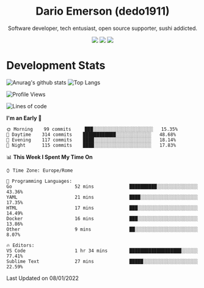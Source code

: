 <div align="center">
  
# Dario Emerson (dedo1911)
Software developer, tech entusiast, open source supporter, sushi addicted.

[![](https://img.shields.io/badge/-Linkedin-informational?style=for-the-badge&logo=linkedin&logoColor=white&color=2867B2)](http://linkedin.com/in/dedo1911)
[![](https://img.shields.io/badge/-Telegram-informational?style=for-the-badge&logo=telegram&logoColor=white&color=0088cc)](https://t.me/dedo1911)
[![](https://img.shields.io/badge/-Facebook-informational?style=for-the-badge&logo=facebook&logoColor=white&color=3b5998)](https://fb.com/dedo1911)

</div>

# Development Stats

![Anurag's github stats](https://github-readme-stats.vercel.app/api?username=dedo1911&count_private=true&show_icons=true&theme=chartreuse-dark)
![Top Langs](https://github-readme-stats.vercel.app/api/top-langs/?username=dedo1911&theme=chartreuse-dark&layout=compact)

<!--START_SECTION:waka-->
![Profile Views](http://img.shields.io/badge/Profile%20Views-1-blue)

![Lines of code](https://img.shields.io/badge/From%20Hello%20World%20I%27ve%20Written-39%20Thousand%20lines%20of%20code-blue)

**I'm an Early 🐤** 

```text
🌞 Morning    99 commits     ███░░░░░░░░░░░░░░░░░░░░░░   15.35% 
🌆 Daytime    314 commits    ████████████░░░░░░░░░░░░░   48.68% 
🌃 Evening    117 commits    ████░░░░░░░░░░░░░░░░░░░░░   18.14% 
🌙 Night      115 commits    ████░░░░░░░░░░░░░░░░░░░░░   17.83%

```


📊 **This Week I Spent My Time On** 

```text
⌚︎ Time Zone: Europe/Rome

💬 Programming Languages: 
Go                       52 mins             ██████████░░░░░░░░░░░░░░░   43.36% 
YAML                     21 mins             ████░░░░░░░░░░░░░░░░░░░░░   17.35% 
HTML                     17 mins             ███░░░░░░░░░░░░░░░░░░░░░░   14.49% 
Docker                   16 mins             ███░░░░░░░░░░░░░░░░░░░░░░   13.86% 
Other                    9 mins              ██░░░░░░░░░░░░░░░░░░░░░░░   8.07%

🔥 Editors: 
VS Code                  1 hr 34 mins        ███████████████████░░░░░░   77.41% 
Sublime Text             27 mins             █████░░░░░░░░░░░░░░░░░░░░   22.59%

```


 Last Updated on 08/01/2022
<!--END_SECTION:waka-->

<!--
**dedo1911/dedo1911** is a ✨ _special_ ✨ repository because its `README.md` (this file) appears on your GitHub profile.

Here are some ideas to get you started:

- 🔭 I’m currently working on ...
- 🌱 I’m currently learning ...
- 👯 I’m looking to collaborate on ...
- 🤔 I’m looking for help with ...
- 💬 Ask me about ...
- 📫 How to reach me: ...
- 😄 Pronouns: ...
- ⚡ Fun fact: ...
-->

